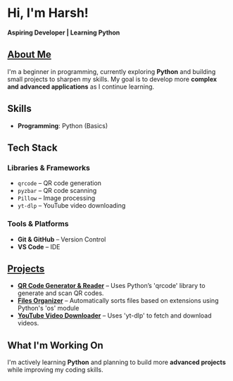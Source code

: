 # Hi, I'm **Harsh!**  
**Aspiring Developer | Learning Python**  

## [About Me](https://github.com/harshvardhansr45)
I'm a beginner in programming, currently exploring **Python** and building small projects to sharpen my skills. My goal is to develop more **complex and advanced applications** as I continue learning.  

## Skills  
- **Programming**: Python (Basics)

## Tech Stack

### **Libraries & Frameworks**
- `qrcode` – QR code generation  
- `pyzbar` – QR code scanning  
- `Pillow` – Image processing  
- `yt-dlp` – YouTube video downloading  

### **Tools & Platforms**
- **Git & GitHub** – Version Control  
- **VS Code** – IDE  


## [Projects](https://github.com/harshvardhansr45?tab=repositories)

- **[QR Code Generator & Reader](https://github.com/harshvardhansr45/QR-Reader-and-Generator)** – Uses Python’s 'qrcode' library to generate and scan QR codes.
- **[Files Organizer](https://github.com/harshvardhansr45/Files-Organizer)** – Automatically sorts files based on extensions using Python's 'os' module
- **[YouTube Video Downloader](https://github.com/harshvardhansr45/YouTube-Video-Downloader)** – Uses 'yt-dlp' to fetch and download videos. 

  
## What I'm Working On  
I'm actively learning **Python** and planning to build more **advanced projects** while improving my coding skills.  
